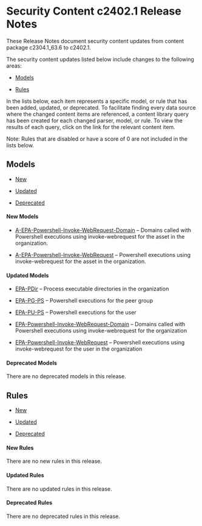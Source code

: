  Security Content c2402.1 Release Notes
=======================================

These Release Notes document security content updates from content package c2304.1_63.6 to c2402.1.

The security content updates listed below include changes to the following areas:



* [Models](#Models)

* [Rules](#Rules)

In the lists below, each item represents a specific  model, or rule that has been added, updated, or deprecated. To facilitate finding every data source where the changed content items are referenced, a content library query has been created for each changed parser, model, or rule. To view the results of each query, click on the link for the relevant content item. 

Note: Rules that are disabled or have a score of 0 are not included in the lists below.




Models
------
* [New](#New-Models)

* [Updated](#Updated-Models)

* [Deprecated](#Deprecated-Models)

#### New Models
* [A-EPA-Powershell-Invoke-WebRequest-Domain](https://github.com/ExabeamLabs/Content-Library-CIM2/search?q=A-EPA-Powershell-Invoke-WebRequest-Domain) &#8211; Domains called with Powershell executions using invoke-webrequest for the asset in the organization.

* [A-EPA-Powershell-Invoke-WebRequest](https://github.com/ExabeamLabs/Content-Library-CIM2/search?q=A-EPA-Powershell-Invoke-WebRequest) &#8211; Powershell executions using invoke-webrequest for the asset in the organization.


#### Updated Models
* [EPA-PDir](https://github.com/ExabeamLabs/Content-Library-CIM2/search?q=EPA-PDir) &#8211; Process executable directories in the organization

* [EPA-PG-PS](https://github.com/ExabeamLabs/Content-Library-CIM2/search?q=EPA-PG-PS) &#8211; Powershell executions for the peer group

* [EPA-PU-PS](https://github.com/ExabeamLabs/Content-Library-CIM2/search?q=EPA-PU-PS) &#8211; Powershell executions for the user

* [EPA-Powershell-Invoke-WebRequest-Domain](https://github.com/ExabeamLabs/Content-Library-CIM2/search?q=EPA-Powershell-Invoke-WebRequest-Domain) &#8211; Domains called with Powershell executions using invoke-webrequest for the organization

* [EPA-Powershell-Invoke-WebRequest](https://github.com/ExabeamLabs/Content-Library-CIM2/search?q=EPA-Powershell-Invoke-WebRequest) &#8211; Powershell executions using invoke-webrequest for the user in the organization


#### Deprecated Models
There are no deprecated models in this release.

Rules
-----
* [New](#New-Rules)

* [Updated](#Updated-Rules)

* [Deprecated](#Deprecated-Rules)

#### New Rules
There are no new rules in this release.

#### Updated Rules
There are no updated rules in this release.

#### Deprecated Rules
There are no deprecated rules in this release.

